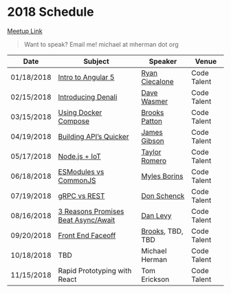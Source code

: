 # 2018 Schedule

[Meetup Link](http://www.meetup.com/Node-js-Denver-Boulder/)

> Want to speak? Email me! michael at mherman dot org

| Date       | Subject              | Speaker  | Venue |
|------------|----------------------|----------|-------|
| 01/18/2018 | [Intro to Angular 5](https://www.meetup.com/Node-js-Denver-Boulder/events/246609087/)   | [Ryan Ciecalone](https://www.linkedin.com/in/ryanciecalone) | Code Talent                 |
| 02/15/2018 | [Introducing Denali](https://www.meetup.com/Node-js-Denver-Boulder/events/247230624/)   | [Dave Wasmer](https://www.linkedin.com/in/davewasmer) | Code Talent                 |
| 03/15/2018 | [Using Docker Compose](https://www.meetup.com/Node-js-Denver-Boulder/events/247589819/)  | [Brooks Patton](https://www.linkedin.com/in/brookspatton/) | Code Talent                 |
| 04/19/2018 | [Building API’s Quicker](https://www.meetup.com/Node-js-Denver-Boulder/events/247592492/)  | [James Gibson](https://www.linkedin.com/in/jameswgibsonjr/) | Code Talent                 |
| 05/17/2018 | [Node.js + IoT](https://www.meetup.com/Node-js-Denver-Boulder/events/nprrhpyxhbwb/) | [Taylor Romero](https://www.linkedin.com/in/taylorromero/) | Code Talent
| 06/18/2018 | [ESModules vs CommonJS](https://www.meetup.com/Node-js-Denver-Boulder/events/250108040/) | [Myles Borins](https://www.linkedin.com/in/mylesborins/) | Code Talent |
| 07/19/2018 | [gRPC vs REST](https://www.meetup.com/Node-js-Denver-Boulder/events/251352023/) | [Don Schenck](https://www.linkedin.com/in/donschenck/) | Code Talent |
| 08/16/2018 | [3 Reasons Promises Beat Async/Await](https://www.meetup.com/Node-js-Denver-Boulder/events/252901984/) | [Dan Levy](https://www.linkedin.com/in/realdaniellevy/) | Code Talent |
| 09/20/2018 | [Front End Faceoff](https://www.meetup.com/Node-js-Denver-Boulder/events/nprrhpyxmbbc/) | [Brooks](https://www.linkedin.com/in/brookspatton), TBD, TBD | Code Talent
| 10/18/2018 | TBD | Michael Herman | Code Talent
| 11/15/2018 | Rapid Prototyping with React | Tom Erickson | Code Talent
